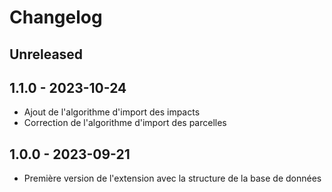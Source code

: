 # Changelog

## Unreleased

## 1.1.0 - 2023-10-24

* Ajout de l'algorithme d'import des impacts
* Correction de l'algorithme d'import des parcelles

## 1.0.0 - 2023-09-21

* Première version de l'extension avec la structure de la base de données
